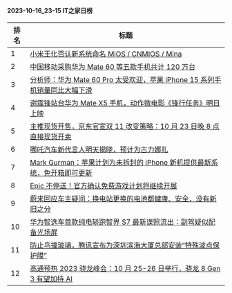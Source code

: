#### 2023-10-16_23-15  IT之家日榜

| 排名 | 标题|
| --- | ---|
| 1 | [小米王化否认新系统命名 MiOS / CNMIOS / Mina](https://www.ithome.com/0/725/254.htm) |
| 2 | [中国移动采购华为 Mate 60 等五款手机共计 120 万台](https://www.ithome.com/0/725/176.htm) |
| 3 | [分析师：华为 Mate 60 Pro 太受欢迎，苹果 iPhone 15 系列手机销量同比大幅下滑](https://www.ithome.com/0/725/288.htm) |
| 4 | [谢霆锋站台华为 Mate X5 手机，动作微电影《锋行任务》明日上映](https://www.ithome.com/0/725/200.htm) |
| 5 | [主推现货开售，京东官宣双 11 改变策略：10 月 23 日晚 8 点直接现货开卖](https://www.ithome.com/0/725/131.htm) |
| 6 | [哪吒汽车新代言人明天揭晓，预计为古力娜扎](https://www.ithome.com/0/725/083.htm) |
| 7 | [Mark Gurman：苹果计划为未拆封的 iPhone 新机提供最新系统，免开箱即可更新](https://www.ithome.com/0/725/090.htm) |
| 8 | [Epic 不停送！官方确认免费游戏计划将继续开展](https://www.ithome.com/0/725/097.htm) |
| 9 | [蔚来回应车主疑问：换电站更换的电池都健康、安全，没有新旧之分](https://www.ithome.com/0/725/096.htm) |
| 10 | [华为智选车首款纯电轿跑智界 S7 最新谍照流出：副驾疑似配备光场屏](https://www.ithome.com/0/725/143.htm) |
| 11 | [防止鸟撞玻璃，腾讯宣布为深圳滨海大厦总部安装“特殊波点保护膜”](https://www.ithome.com/0/725/279.htm) |
| 12 | [高通预热 2023 骁龙峰会：10 月 25-26 日举行，骁龙 8 Gen 3 有望加持 AI](https://www.ithome.com/0/725/111.htm) |
